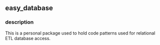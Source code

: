 ## easy_database

### description
This is a personal package used to hold code patterns used for relational ETL database access.

